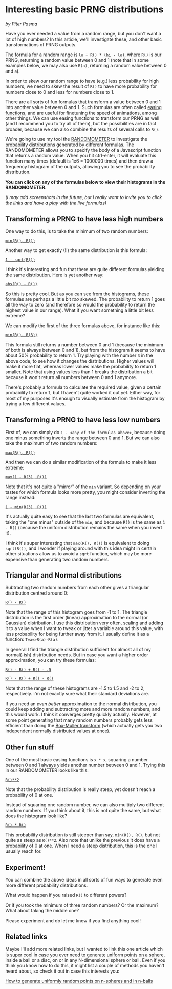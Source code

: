# Interesting basic PRNG distributions

_by Piter Pasma_

Have you ever needed a value from a random range, but you don't want a lot of high numbers? In this article, we'll investigate these, and other basic transformations of PRNG outputs.

The formula for a random range is `lo + R() * (hi - lo)`, where `R()` is our PRNG, returning a random value between 0 and 1 (note that in some examples below, we may also use `R(a)`, returning a random value between 0 and `a`). 

In order to skew our random range to have (e.g.) less probability for high numbers, we need to skew the result of `R()` to have more probability for numbers close to 0 and less for numbers close to 1.

There are all sorts of fun formulas that transform a value between 0 and 1 into another value between 0 and 1. Such formulas are often called [easing functions](https://www.google.com/search?hl=en&q=easing+functions), and are useful for finetuning the speed of animations, among other things. We can use easing functions to transform our PRNG as well (and I recommend you to try all of them), but the possibilities are in fact broader, because we can also combine the results of several calls to `R()`.

We're going to use my tool the [RANDOMOMETER](https://randomometer.netlify.app) to investigate the probability distributions generated by different formulas. The RANDOMOMETER allows you to specify the body of a Javascript function that returns a random value. When you hit ctrl-enter, it will evaluate this function many times (default is 1e6 = 1000000 times) and then draw a frequency histogram of the outputs, allowing you to see the probability distribution.

**You can click on any of the formulas below to view their histograms in the RANDOMOMETER.** 

_(I may add screenshots in the future, but I really want to invite you to click the links and have a play with the live formulas)_

## Transforming a PRNG to have less high numbers

One way to do this, is to take the minimum of two random numbers:

[`min(R(), R())`](https://randomometer.netlify.app/?lo=0&hi=1&bins=150&code=return+min%28R%28%29%2C+R%28%29%29)

Another way to get exactly (!!) the same distribution is this formula:

[`1 - sqrt(R())`](https://randomometer.netlify.app/?lo=0&hi=1&bins=150&code=return+1-R%28%29**.5)

I think it's interesting and fun that there are quite different formulas yielding the same distribution. Here is yet another way:

[`abs(R() - R())`](https://randomometer.netlify.app/?lo=0&hi=1&bins=150&code=return+abs%28R%28%29-R%28%29%29)

So this is pretty cool. But as you can see from the histograms, these formulas are perhaps a little bit _too_ skewed. The probability to return 1 goes all the way to zero (and therefore so would the probability to return the highest value in our range). What if you want something a little bit less extreme?

We can modify the first of the three formulas above, for instance like this:

[`min(R(), R(3))`](https://randomometer.netlify.app/?lo=0&hi=1&bins=150&code=return+min%28R%28%29%2CR%283%29%29)

This formula still returns a number between 0 and 1 (because the minimum of both is always between 0 and 1), but from the histogram it seems to have about 50% probability to return 1. Try playing with the number `3` in the above code, to see how it changes the distributions. Higher values will make it more flat, whereas lower values make the probability to return 1 smaller. Note that using values less than 1 breaks the distribution a bit because it won't return all numbers between 0 and 1 anymore. 

There's probably a formula to calculate the required value, given a certain probability to return 1, but I haven't quite worked it out yet. Either way, for most of my purposes it's enough to visually estimate from the histogram by trying a few different values.

## Transforming a PRNG to have less low numbers

First of, we can simply do `1 - <any of the formulas above>`, because doing one minus something inverts the range between 0 and 1. But we can also take the maximum of two random numbers:

[`max(R(), R())`](https://randomometer.netlify.app/?lo=0&hi=1&bins=150&code=return+max%28R%28%29%2CR%28%29%29)

And then we can do a similar modification of the formula to make it less extreme:

[`max(1 - R(3), R())`](https://randomometer.netlify.app/?lo=0&hi=1&bins=150&code=return+max%281-R%283%29%2CR%28%29%29)

Note that it's not quite a "mirror" of the `min` variant. So depending on your tastes for which formula looks more pretty, you might consider inverting the range instead:

[`1 - min(R(3), R())`](https://randomometer.netlify.app/?lo=0&hi=1&bins=150&code=return+1-min%28R%283%29%2CR%28%29%29)

It's actually quite easy to see that the last two formulas are equivalent, taking the "one minus" outside of the `min`, and because `R()` is the same as `1 - R()` (because the uniform distribution remains the same when you invert it).

I think it's super interesting that `max(R(), R())` is equivalent to doing `sqrt(R())`, and I wonder if playing around with this idea might in certain other situations allow us to avoid a `sqrt` function, which may be more expensive than generating two random numbers.

## Triangular and Normal distributions

Subtracting two random numbers from each other gives a triangular distribution centred around 0:

[`R() - R()`](https://randomometer.netlify.app/?lo=-1&hi=1&bins=150&code=return+R%28%29-R%28%29)

Note that the range of this histogram goes from -1 to 1. The triangle distribution is the first order (linear) approximation to the normal (or Gaussian) distribution. I use this distribution very often, scaling and adding it to a value when I want to tweak or jitter a variable around this value, with less probability for being further away from it. I usually define it as a function: `T=a=>R(a)-R(a)`.

In general I find the triangle distribution sufficient for almost all of my normal(-ish) distribution needs. But in case you want a higher order approximation, you can try these formulas:

[`R() - R() + R() - .5`](https://randomometer.netlify.app/?lo=-1.5&hi=1.5&bins=150&code=return+R%28%29+-+R%28%29+%2B+R%28%29+-+.5) 

[`R() - R() + R() - R()`](https://randomometer.netlify.app/?lo=-2&hi=2&bins=150&code=return+R%28%29+-+R%28%29+%2B+R%28%29+-+R%28%29)

Note that the range of these histograms are -1.5 to 1.5 and -2 to 2, respectively. I'm not exactly sure what their standard deviations are.

If you need an _even better_ approximation to the normal distribution, you could keep adding and subtracting more and more random numbers, and this would work. I think it converges pretty quickly actually. However, at some point generating that many random numbers probably gets less efficient than doing the [Box-Muller transform](https://en.wikipedia.org/wiki/Box%E2%80%93Muller_transform) (which actually gets you two independent normally distributed values at once).

## Other fun stuff

One of the most basic easing functions is `x * x`, squaring a number between 0 and 1 always yields another number between 0 and 1. Trying this in our RANDOMOMETER looks like this:

[`R()**2`](https://randomometer.netlify.app/?lo=0&hi=1&bins=150&code=return+R%28%29**2)

Note that the probability distribution is really steep, yet doesn't reach a probability of 0 at one.

Instead of squaring one random number, we can also multiply two different random numbers. If you think about it, this is not quite the same, but what does the histogram look like?

[`R() * R()`](https://randomometer.netlify.app/?lo=0&hi=1&bins=150&code=return+R%28%29*R%28%29)

This probability distribution is still steeper than say, `min(R(), R()`, but not quite as steep as `R()**2`. Also note that unlike the previous it does have a probability of 0 at one. When I need a steep distribution, this is the one I usually reach for.

## Experiment!

You can combine the above ideas in all sorts of fun ways to generate even more different probability distributions.

What would happen if you raised `R()` to different powers?

Or if you took the minimum of three random numbers? Or the maximum? What about taking the middle one?

Please experiment and do let me know if you find anything cool!

## Related links

Maybe I'll add more related links, but I wanted to link this one article which is super cool in case you ever need to generate uniform points on a sphere, inside a ball or a disc, on or in any N-dimensional sphere or ball. Even if you think you know how to do this, it might list a couple of methods you haven't heard about, so check it out in case this interests you:

[How to generate uniformly random points on n-spheres and in n-balls](https://extremelearning.com.au/how-to-generate-uniformly-random-points-on-n-spheres-and-n-balls/)


